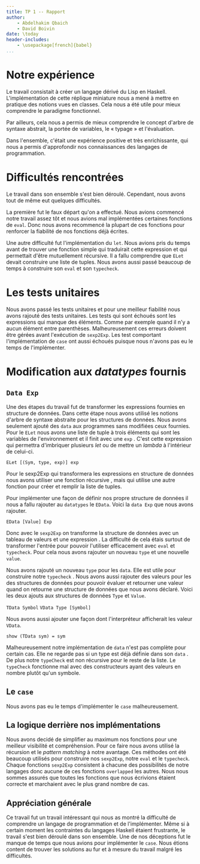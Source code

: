 ```yaml
---
title: TP 1 -- Rapport
author:
    - Abdelhakim Qbaich
    - David Boivin
date: \today
header-includes:
    - \usepackage[french]{babel}
...
```


# Notre expérience

Le travail consistait à créer un langage dérivé du Lisp en
Haskell. L'implémentation de cette réplique miniature nous a mené
à mettre en pratique des notions vues en classes. Cela nous a été
utile pour mieux comprendre le paradigme fonctionnel.

Par ailleurs, cela nous a permis de mieux comprendre le concept
d'arbre de syntaxe abstrait, la portée de variables, le « typage
» et l'évaluation.

Dans l'ensemble, c'était une expérience positive et très
enrichissante, qui nous a permis d'approfondir nos connaissances
des langages de programmation.

# Difficultés rencontrées

Le travail dans son ensemble s'est bien déroulé. Cependant, nous
avons tout de même eut quelques difficultés.

La première fut le faux départ qu'on a effectué. Nous avions
commencé notre travail assez tôt et nous avions mal implémentées
certaines fonctions de `eval`. Donc nous avons recommencé la
plupart de ces fonctions pour renforcer la fiabilité de nos
fonctions déjà écrites.

Une autre difficulté fut l'implémentation du `let`. Nous avions
pris du temps avant de trouver une fonction simple qui traduirait
cette expression et qui permettait d'être mutuellement
récursive. Il a fallu comprendre que `ELet` devait construire une
liste de tuples. Nous avons aussi passé beaucoup de temps à
construire son `eval` et son `typecheck`.

# Les tests unitaires

Nous avons passé les tests unitaires et pour une meilleur
fiabilité nous avons rajouté des tests unitaires. Les tests qui
sont échoués sont les expressions qui manque des éléments. Comme
par exemple quand il n'y a aucun élément entre
parenthèses. Malheureusement ces erreurs doivent être gérées
avant l'exécution de `sexp2Exp`. Les test comportant
l'implémentation de `case` ont aussi échoués puisque nous n'avons
pas eu le temps de l'implémenter.

# Modification aux _datatypes_ fournis

## `Data Exp`
Une des étapes du travail fut de transformer les expressions
fournies en structure de données. Dans cette étape nous avons
utilisé les notions d'arbre de syntaxe abstraite pour les
structures de données. Nous avons seulement ajouté des `data` aux
programmes sans modifiées ceux fournies. Pour le `ELet` nous
avons une liste de tuple à trois éléments qui sont les variables
de l'environnement et il finit avec une `exp` . C'est cette
expression qui permettra d'imbriquer plusieurs *let* ou de mettre
un *lambda* à l'intérieur de celui-ci.

`ELet [(Sym, type, exp)] exp`

Pour le sexp2Exp qui transformera les expressions en structure de
données nous avons utiliser une fonction récursive , mais qui
utilise une autre fonction pour créer et remplir la liste de
tuples.

Pour implémenter une façon de définir nos propre structure de
données il nous a fallu rajouter au `datatypes` le `EData`. Voici
la `data Exp` que nous avons rajouter.

`EData [Value] Exp`

Donc avec le `sexp2Exp` on transforme la structure de données avec
un tableau de valeurs et une expression . La difficulté de cela
étais surtout de transformer l'entrée pour pouvoir l'utiliser
efficacement avec `eval` et `typecheck`.  Pour cela nous avons
rajouter un nouveau `type` et une nouvelle `value`.

Nous avons rajouté un nouveau `type` pour les `data`. Elle est
utile pour construire notre `typecheck` . Nous avons aussi
rajouter des valeurs pour les  des structures de données pour
pouvoir évaluer et retourner une valeur quand on retourne une
structure de données que nous avons déclaré.  Voici les deux
ajouts aux structures de données `Type` et `Value`.

`TData Symbol`
`VData Type [Symbol]`

Nous avons aussi ajouter une façon dont l'interpréteur
afficherait les valeur `VData`.

`show (TData sym) = sym`

Malheureusement notre implémentation de `data` n'est pas complète pour
certain cas. Elle ne regarde pas si un type est déjà définie dans son
`data` . De plus notre `typeCheck` est non récursive pour le reste de la
liste. Le `typeCheck` fonctionne mal avec des constructeurs ayant des valeurs
en nombre plutôt qu'un symbole.

## Le `case`

Nous avons pas eu le temps d'implémenter le `case` malheureusement.

## La logique derrière nos implémentations

Nous avons decidé de simplifier au maximum nos fonctions pour une
meilleur visibilité et compréhension. Pour ce faire nous avons
utilisé la récursion et le *pattern matching* à notre
avantage. Ces méthodes ont été beaucoup utilisés pour construire
nos `sexp2Exp`, notre `eval` et le `typecheck`. Chaque fonctions
`sexp2Exp` consistent à chacune des possibilités de notre
langages donc aucune de ces fonctions `overlapped` les autres.
Nous nous sommes assurés que toutes les fonctions que nous
écrivions étaient correcte et marchaient avec le plus grand
nombre de cas.

## Appréciation générale

Ce travail fut un travail intéressant qui nous as montré la
difficulté de comprendre un langage de programmation et de
l'implémenter. Même si à certain moment les contraintes du
langages Haskell étaient frustrante, le travail s'est bien
déroulé dans son ensemble. Une de nos déceptions fut le manque de
temps que nous avions pour implémenter le `case`. Nous étions
content de trouver les solutions au fur et à mesure du travail
malgré les difficultés. 
